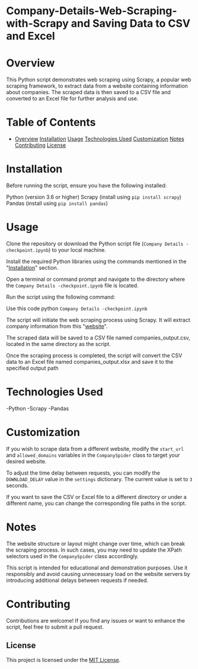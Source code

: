 # Company-Details-Web-Scraping-with-Scrapy and Saving Data to CSV and Excel

# Overview

This Python script demonstrates web scraping using Scrapy, a popular web scraping framework, to extract data from a website containing information about companies. The scraped data is then saved to a CSV file and converted to an Excel file for further analysis and use.

# Table of Contents
- [Overview](#Overview)
[Installation](#Installation)
[Usage](#Usage)
[Technologies Used](Technologies-Used)
[Customization](#Customization)
[Notes](#Notes)
[Contributing](#Contributing)
[License](#License)

# Installation
Before running the script, ensure you have the following installed:

Python (version 3.6 or higher)
Scrapy (install using ```pip install scrapy```)
Pandas (install using ```pip install pandas```)

# Usage
Clone the repository or download the Python script file (```Company Details -checkpoint.ipynb```) to your local machine.

Install the required Python libraries using the commands mentioned in the "[Installation](#Installation)" section.

Open a terminal or command prompt and navigate to the directory where the ```Company Details -checkpoint.ipynb``` file is located.

Run the script using the following command:

Use this code
python ```Company Details -checkpoint.ipynb```

The script will initiate the web scraping process using Scrapy. It will extract company information from this "[website](https://vdiv-bw.de/verwaltersuche/?no_cache=1&tx_browser_pi1%5Bradius%5D=50&page=1)".

The scraped data will be saved to a CSV file named companies_output.csv, located in the same directory as the script.

Once the scraping process is completed, the script will convert the CSV data to an Excel file named companies_output.xlsx and save it to the specified output path 

# Technologies Used

-Python
-Scrapy
-Pandas

# Customization

If you wish to scrape data from a different website, modify the ```start_url``` and ```allowed_domains``` variables in the ```CompanySpider``` class to target your desired website.

To adjust the time delay between requests, you can modify the ```DOWNLOAD_DELAY``` value in the ```settings``` dictionary. The current value is set to ```3``` seconds.

If you want to save the CSV or Excel file to a different directory or under a different name, you can change the corresponding file paths in the script.

# Notes
The website structure or layout might change over time, which can break the scraping process. In such cases, you may need to update the XPath selectors used in the ```CompanySpider``` class accordingly.

This script is intended for educational and demonstration purposes. Use it responsibly and avoid causing unnecessary load on the website servers by introducing additional delays between requests if needed.

# Contributing

Contributions are welcome! If you find any issues or want to enhance the script, feel free to submit a pull request.

## License

This project is licensed under the [MIT License](LICENSE).

